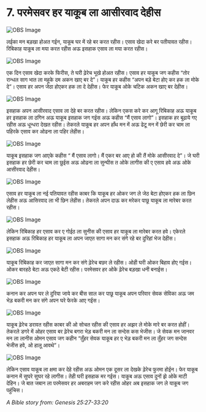 # 7. परमेसवर हर याकूब ला आसीरवाद देहीस

![OBS Image](https://cdn.door43.org/obs/jpg/360px/obs-en-07-01.jpg)

लईका मन बड़खा होअत गईन, याकूब घर में रहे बर करत रहीस। एसाव खेदा करे बर पतीयावत रहीस। रिबिकाह याकूब ला मया करत रहीस अऊ इसहाक एसाव ला मया करत रहीस।

![OBS Image](https://cdn.door43.org/obs/jpg/360px/obs-en-07-02.jpg)

एक दिन एसाव खेदा करके फिरीस, ते घरी ढ़ेरेच भूखे होअत रहीस। एसाव हर याकूब जग कहीस “तोर रान्धल साग भात ला महूके दम अकन खाए बर दे”। याकूब हर कहीस “अपन बड़े बेटा होए कर हक ला मोके दे”। एसाव हर अपन जेठा होएकर हक ला दे देहीस। फेर याकूब ओके चटिक अकन खाए बर देहीस।

![OBS Image](https://cdn.door43.org/obs/jpg/360px/obs-en-07-03.jpg)

इसहाक अपन आसीरवाद एसाव ला देहे बर करत रहीस। लेकिन एकस करे कर आगू रिबिकाह अऊ याकूब हर इसहाक ला ठगिन अऊ याकूब इसहाक जग गईस अऊ कहीस “मैं एसाव लागो”। इसहाक हर बूढाये गए रहीस अऊ धून्धरा देखत रहीस। तेकरले याकूब हर अपन हाँथ मन में अऊ ढेटू मन में छेरी कर चाम ला पहिरके एसाव कर ओढना ला पहिर लेहीस।

![OBS Image](https://cdn.door43.org/obs/jpg/360px/obs-en-07-04.jpg)

याकूब इसहाक जग आएके कहीस “ मैं एसाव लागो। मैं एकर बर आए हो की तैं मोके आसीरवाद दे”। जे घरी इसहाक हर छेरी कर चाम ला छुईस अऊ ओढना ला सुन्घीस त ओके लागीस की ए एसाव हवे अऊ ओके आसीरवाद देहीस।

![OBS Image](https://cdn.door43.org/obs/jpg/360px/obs-en-07-05.jpg)

एसाव हर याकूब ला नई पतियावत रहीस काबर कि याकूब हर ओकर जग ले जेठ बेटा होएकर हक ला छिन लेहीस अऊ आसिरवाद ला भी छिन लेहीस। तेकरले अपन दाऊ कर मरेकर पाछू याकूब ला मारेबर करत रहीस।

![OBS Image](https://cdn.door43.org/obs/jpg/360px/obs-en-07-06.jpg)

लेकिन रिबिकाह हर एसाव कर ए गोईठ ला सुनीस की एसाव हर याकूब ला मारेबर करत हवे। एकेरले इसहाक अऊ रिबिकाह हर याकूब ला अपन जाएत सागा मन कर संगे रहे बर दुरिहां भेज देहीस।

![OBS Image](https://cdn.door43.org/obs/jpg/360px/obs-en-07-07.jpg)

याकूब रिबिकाह कर जाएत सागा मन कर संगे ढ़ेरेच बछर ले रहीस। ओही घरी ओकर बिहाव होए गईस। ओकर बारहठे बेटा अऊ एकठे बेटी रहीस। परमेसवर हर ओके ढ़ेरेच बड़खा धनी बनाईस।

![OBS Image](https://cdn.door43.org/obs/jpg/360px/obs-en-07-08.jpg)

कनान कर अपन घर ले दुरिया जाये कर बीस साल कर पाछू याकूब अपन परिवार सेवक सेविका अऊ जम भेड़ बकरी मन कर संगे अपन घरे फेरके आए गईस।

![OBS Image](https://cdn.door43.org/obs/jpg/360px/obs-en-07-09.jpg)

याकूब ढ़ेरेच डरावत रहीस काबर की ओ सोचत रहीस की एसाव हर अझर ले मोके मारे बर करत होहीं। तेकरले डगरे में ओहर एसाव बर ढ़ेरेच बगरा भेड़ बकरी मन ला सन्देस कस भेजीस। जे सेवक मन जानवर मन ला लानीस ओमन एसाव जग कहीन “तुँहर सेवक याकूब हर ए भेड़ बकरी मन ला तुँहर जग सन्देस भेजीस हवे, ओ हालू आवथे”।

![OBS Image](https://cdn.door43.org/obs/jpg/360px/obs-en-07-10.jpg)

लेकिन एसाव याकूब ला क्षमा कर देहे रहीस अऊ ओमन एक दूसर ला देखके ढ़ेरेच फुरमा होईन। फेर याकूब कनान में सुघरे सुघर रहे लागीस। तेही घरी इसहाक मर गईस। याकूब अऊ एसाव दुनों झे ओके माटी देहिन। जे बात जबान ला परमेसवर हर अबराहम जग करे रहीस ओहर अब इसहाक जग ले याकूब जग पहुंचिस।

_A Bible story from: Genesis 25:27-33:20_
